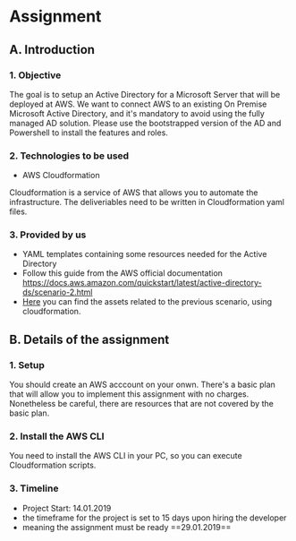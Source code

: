 # Assignment

## A. Introduction

### 1. Objective

The goal is to setup an Active Directory for a Microsoft Server that will be deployed at AWS.
We want to connect AWS to an existing On Premise Microsoft Active Directory, and it's mandatory to avoid using the fully managed AD solution. Please use the bootstrapped version of the AD and Powershell to install the features and roles.

### 2. Technologies to be used

- AWS Cloudformation

Cloudformation is a service of AWS that allows you to automate the infrastructure.
The deliveriables need to be written in Cloudformation yaml files.

### 3. Provided by us

- YAML templates containing some resources needed for the Active Directory
- Follow this guide from the AWS official documentation https://docs.aws.amazon.com/quickstart/latest/active-directory-ds/scenario-2.html
- [Here](https://github.com/aws-quickstart/quickstart-microsoft-activedirectory) you can find the assets related to the previous scenario, using cloudformation.

## B. Details of the assignment

### 1. Setup
You should create an AWS acccount on your onwn. There's a basic plan that will allow you to implement this assignment with no charges.
Nonetheless be careful, there are resources that are not covered by the basic plan.

### 2. Install the AWS CLI
You need to install the AWS CLI in your PC, so you can execute Cloudformation scripts.

### 3. Timeline
- Project Start: 14.01.2019
- the timeframe for the project is set to 15 days upon hiring the developer
- meaning the assignment must be ready ==29.01.2019==